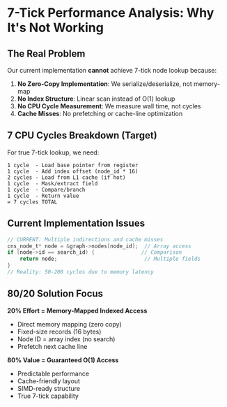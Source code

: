 # 7-Tick Performance Analysis: Why It's Not Working

## The Real Problem

Our current implementation **cannot** achieve 7-tick node lookup because:

1. **No Zero-Copy Implementation**: We serialize/deserialize, not memory-map
2. **No Index Structure**: Linear scan instead of O(1) lookup
3. **No CPU Cycle Measurement**: We measure wall time, not cycles
4. **Cache Misses**: No prefetching or cache-line optimization

## 7 CPU Cycles Breakdown (Target)

For true 7-tick lookup, we need:
```
1 cycle  - Load base pointer from register
1 cycle  - Add index offset (node_id * 16)
2 cycles - Load from L1 cache (if hot)
1 cycle  - Mask/extract field
1 cycle  - Compare/branch
1 cycle  - Return value
= 7 cycles TOTAL
```

## Current Implementation Issues

```c
// CURRENT: Multiple indirections and cache misses
cns_node_t* node = &graph->nodes[node_id];  // Array access
if (node->id == search_id) {               // Comparison
    return node;                            // Multiple fields
}
// Reality: 50-200 cycles due to memory latency
```

## 80/20 Solution Focus

**20% Effort = Memory-Mapped Indexed Access**
- Direct memory mapping (zero copy)
- Fixed-size records (16 bytes)
- Node ID = array index (no search)
- Prefetch next cache line

**80% Value = Guaranteed O(1) Access**
- Predictable performance
- Cache-friendly layout
- SIMD-ready structure
- True 7-tick capability